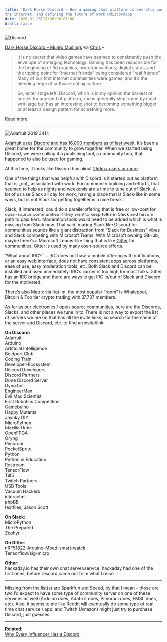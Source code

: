```yaml
---
title: 'Dark Horse Discord – How a gaming chat platform is secretly connecting
the internet, and defining the future of work @discordapp'
date: 2020-01-26T21:26:00+01:00
draft: false
---
```


![Discord](https://cdn-blog.adafruit.com/uploads/2020/01/discord.jpg)

[Dark Horse Discord – Mule’s Musings](https://mule.substack.com/p/dark-horse-discord) via [Chris](https://twitter.com/chr1sa/status/1219403554969882624) –

> It is no secret that video games have seemed to consistently push the envelope of emerging technology. Gaming has been responsible for the beginning of 3d graphics, microtransactions, digital status, and the tipping point for “internet friends” being considered “real friends”. Many of our first internet communities were games, and it’s the bleeding edge of software eating culture.
> 
> So, enter stage left: Discord, which is in my opinion the darkest of horses for any kind of platform, and is generally slept upon by most writ large but has an interesting shot to becoming something bigger or at least a design pattern for something more.

[Read more](https://mule.substack.com/p/dark-horse-discord).

* * *

![Adafruit 2019 3414](https://cdn-blog.adafruit.com/uploads/2020/01/adafruit_2019_3414.jpg)

[Adafruit uses Discord and has 16,000 members as of last week](https://blog.adafruit.com/2020/01/24/16000-thank-yous-celebrating-16000-members-in-the-adafruit-discord-community-adafruit-discordapp/), it’s been a great home for the community to grow together. When we started using Discord, we were calling it a publishing tool, a community hub, that happened to also be used for gaming.

At this time, it looks like Discord has about [250m+ users or more](https://www.cnbc.com/2019/04/09/what-is-discord-gaming-chat-app-with-more-users-than-slack.html).

One of the things that was helpful with Discord is it started out as platform that is \_not\_ associated with work. For community building and efforts, that seemed to help as nights and weekends are a time to tune out of Slack. A lot of us use Slack all day for work, having a place that is Slack-like in some ways, but is not Slack for getting together is a nice break.

Slack, if interested, could do a parallel offering that is free or low-cost for open-source communities if they want to keep folks in Slack and have a path to paid tiers. Moderation tools would need to be added which is what is missing from Slack now. That said, making Slack like Discord for communities sounds like a giant distraction from “Slack for Business” vibes and Slack competing with Microsoft Teams. With Microsoft owning GitHub, maybe there’s a Microsoft Teams-like thing that is like [Gitter](https://gitter.im/) for communities. Gitter is used by many open-source efforts.

“What about IRC?” … IRC does not have a mobile offering with notifications, or an easy web interface, does not have consistent apps across platforms, ease of use, easy moderation tools, etc. Both Slack and Discord can be installed and used immediately. IRC’s barrier is too high for most folks. Gitter has an IRC bridge and there are ways to get IRC in/out of Slack and Discord for the motivated.

[There’s also Matrix](https://matrix.org/) via [riot.im](https://riot.im/), the most popular “room” is Whalepool, Bitcoin & Top tier crypto trading with 37,737 members.

As far as our electronics / open-source communities, here are the Discords, Slacks, and other places we tune in to. There is not a way to export the list of servers we are on that has all the invite links, so search for the name of the server and Discord, etc. to find an invite/link:

**On Discord:**  
Adafruit  
Arduino  
Artificial Intelligence  
Boldport Club  
Coding Train  
Developer-Ecosystem  
Discord Developers  
Discord Partners  
Dune Discord Server  
Dyno bot  
EngineerMan  
Evil Mad Scientist  
First Robotics Competition  
Gamebuino  
Happy Mutants  
Jaynky DIY  
MicroPython  
Mozilla Hubs  
OpenFPGA  
Oryng  
Pimoroni  
PocketSprite  
Python  
Python in Education  
Restream  
TensorFlow  
Tilt5  
Twitch Partners  
USB Tools  
Vacuum Hackers  
interactml  
phpBB  
textfiles, Jason Scott

**On Slack:**  
MicroPython  
The Prepared  
Zephyr

**On Gitter:**  
nRF51822-Arduino-Mbed-smart-watch  
Tensorflow/sig-micro

**Other:**  
hackaday.io has their own chat server/service. hackaday had one of the first ones, before Discord came out from what I recall.

* * *

Missing from the list(s) are Sparkfun and Seeed, by that I mean – those are two I’d expect to have some type of community server on one of these services as well (Arduino does, Adafruit does, Pimoroni does, EMSL does, etc). Also, it seems to me like Reddit will eventually do some type of real time chat service / app, and Twitch (Amazon) might just try to purchase Discord, just guesses.

* * *

**Related:**  
[Why Every Influencer Has a Discord](https://blog.adafruit.com/2019/03/19/why-every-influencer-has-a-discord-the-atlantic-by-taylorlorenz-theatlantic-discordapp/).